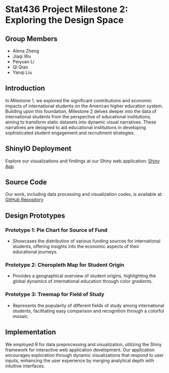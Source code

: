 # Stat436 Project Milestone 2: Exploring the Design Space

## Group Members

- Alena Zheng
- Jiaqi Wu
- Peiyuan Li
- Qi Qiao
- Yanqi Liu

## Introduction

In Milestone 1, we explored the significant contributions and economic impacts of international students on the American higher education system. Building upon this foundation, Milestone 2 delves deeper into the data of international students from the perspective of educational institutions, aiming to transform static datasets into dynamic visual narratives. These narratives are designed to aid educational institutions in developing sophisticated student engagement and recruitment strategies.

## ShinyIO Deployment

Explore our visualizations and findings at our Shiny web application: [Shiny App](https://pli233.shinyapps.io/Milestone2/)

## Source Code

Our work, including data processing and visualization codes, is available at: [GitHub Repository](https://github.com/pli233/Working/tree/main/Stat436/Group%20Project/Milestone2)

## Design Prototypes

### Prototype 1: Pie Chart for Source of Fund
- Showcases the distribution of various funding sources for international students, offering insights into the economic aspects of their educational journeys.

### Prototype 2: Choropleth Map for Student Origin
- Provides a geographical overview of student origins, highlighting the global dynamics of international education through color gradients.

### Prototype 3: Treemap for Field of Study
- Represents the popularity of different fields of study among international students, facilitating easy comparison and recognition through a colorful mosaic.

## Implementation 

We employed R for data preprocessing and visualization, utilizing the Shiny framework for interactive web application development. Our application encourages exploration through dynamic visualizations that respond to user inputs, enhancing the user experience by merging analytical depth with intuitive interfaces.

